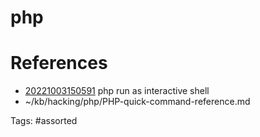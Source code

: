 # php

# References
- [20221003150591](/zet/20221003150591/README.md) php run as interactive shell
- ~/kb/hacking/php/PHP-quick-command-reference.md

Tags:
    #assorted
